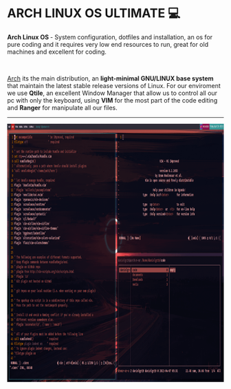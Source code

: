 <h1>ARCH LINUX OS ULTIMATE 💻</h1>
<p><b>Arch Linux OS </b> - System configuration, dotfiles and installation, an os for pure coding and it requires very low end resources to run, great for old machines and excellent for coding.</p><br>
<p><a href="https://archlinux.org/">Arch</a> its the main distribution, an <b>light-minimal GNU/LINUX base system</b> that maintain the latest stable release versions of Linux. For our enviroment we use <b>Qtile</b>, an excellent Window Manager that allow us to control all our pc with only the keyboard, using <b>VIM</b> for the most part of the code editing and <b>Ranger</b> for manipulate all our files.</p>
<hr>
<img src="dotfiles-arch.gif" height="600px" width="100%">
